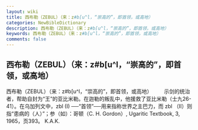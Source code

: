 ```yaml
---
layout: wiki
title: 西布勒（ZEBUL）（来：z#b[u^l，“崇高的”，即首领，或高地）
categories: NewBibleDictionary
description: 西布勒（ZEBUL）（来：z#b[u^l，“崇高的”，即首领，或高地）
keywords: 西布勒（ZEBUL）（来：z#b[u^l，“崇高的”，即首领，或高地）
comments: false
---
```


## 西布勒（ZEBUL）（来：z#b[u^l，“崇高的”，即首领，或高地）



西布勒（ZEBUL）（来：z#b[u^l，“崇高的”，即首领，或高地）
　　示剑的统治者，帮助自封为“王”的亚比米勒。在迦勒的叛乱中，他援救了亚比米勒（士九26-41）。在乌加列文中，zbl (I) ──“首领”──用来指称世界之主巴力，而 zbl （II）则指“患病的（人）”；参（如）：哥顿（C. H. Gordon）, Ugaritic Textbook, 3, 1965，页393。
K.A.K.




